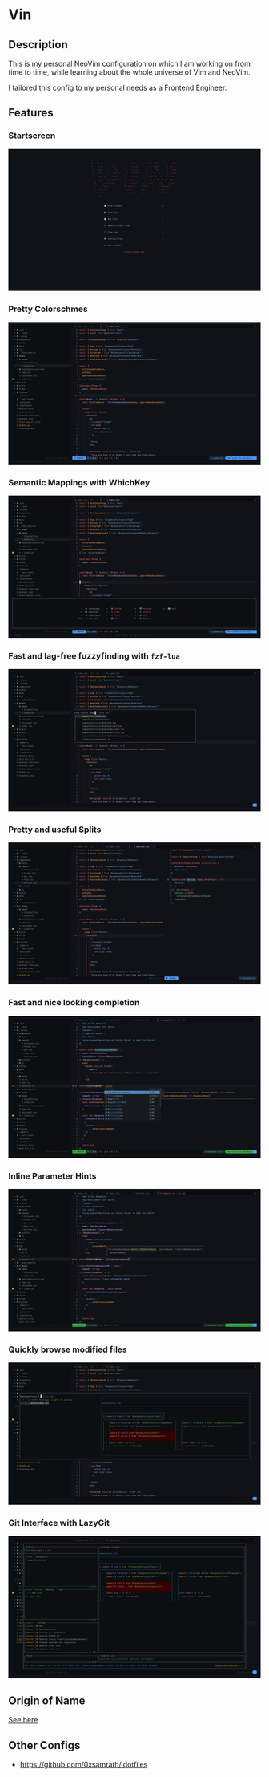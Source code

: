 # Vin

## Description
This is my personal NeoVim configuration on which I am working on from time to time, while learning about the whole universe of Vim and NeoVim.

I tailored this config to my personal needs as a Frontend Engineer.

## Features

### Startscreen

![Alpha](./images/alpha.png)

### Pretty Colorschmes

![Normal](./images/normal.png)

### Semantic Mappings with WhichKey

![WhichKey](./images/whichkey.png)

### Fast and lag-free fuzzyfinding with `fzf-lua`

![Find File](./images/find_file.png)

### Pretty and useful Splits

![Splits](./images/splits.png)

### Fast and nice looking completion

![Completion](./images/completion.png)

### Inline Parameter Hints

![Hints](./images/hints.png)

### Quickly browse modified files

![Modified Files](./images/modified_files.png)

### Git Interface with LazyGit

![Lazygit](./images/lazygit.png)

## Origin of Name

[See here](https://brandon-sanderson.fandom.com/wiki/Vin)

## Other Configs

- https://github.com/0xsamrath/.dotfiles 
